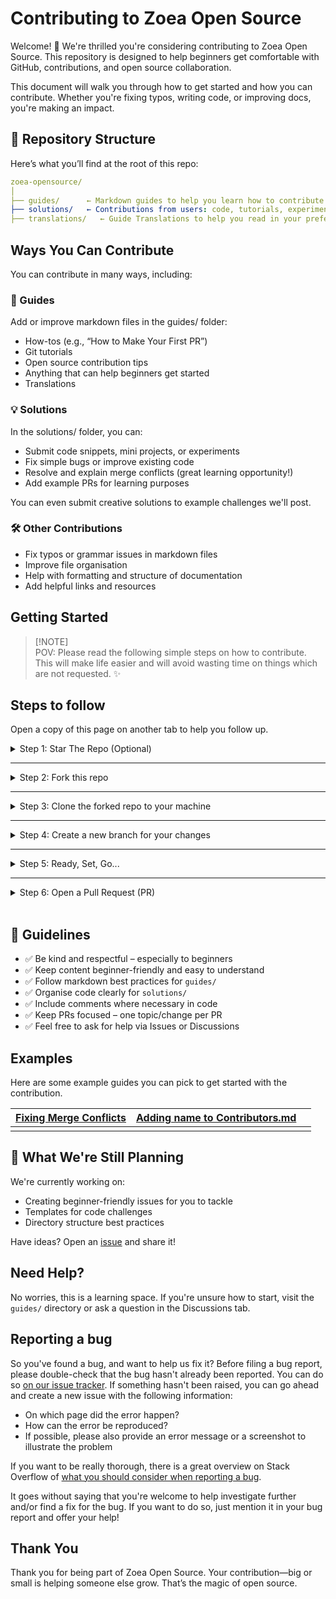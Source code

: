 #  Contributing to Zoea Open Source

Welcome! 🎉 We're thrilled you're considering contributing to Zoea Open Source.
This repository is designed to help beginners get comfortable with GitHub, contributions, and open source collaboration.

This document will walk you through how to get started and how you can contribute. 
Whether you're fixing typos, writing code, or improving docs, you're making an impact.

## 📁 Repository Structure

Here’s what you’ll find at the root of this repo:

```yaml
zoea-opensource/
│
├── guides/      ← Markdown guides to help you learn how to contribute
├── solutions/   ← Contributions from users: code, tutorials, experiments, etc.
├── translations/   ← Guide Translations to help you read in your preferred language.

```

## Ways You Can Contribute

You can contribute in many ways, including:

### 📝 Guides

Add or improve markdown files in the guides/ folder:

- How-tos (e.g., “How to Make Your First PR”)
- Git tutorials
- Open source contribution tips
- Anything that can help beginners get started
- Translations

### 💡 Solutions

In the solutions/ folder, you can:

- Submit code snippets, mini projects, or experiments
- Fix simple bugs or improve existing code
- Resolve and explain merge conflicts (great learning opportunity!)
- Add example PRs for learning purposes

You can even submit creative solutions to example challenges we'll post.
### 🛠 Other Contributions

- Fix typos or grammar issues in markdown files
- Improve file organisation
- Help with formatting and structure of documentation
- Add helpful links and resources

## Getting Started

> [!NOTE]<br>
> POV: Please read the following simple steps on how to contribute. This will make life easier and will avoid wasting time on things which are not requested. ✨

## Steps to follow

Open a copy of this page on another tab to help you follow up.

<details>
<summary>
Step 1: Star The Repo (Optional)
</summary>
<br>
  
  - Star the repo by pressing the topmost-right button to start your wonderful journey

||
|-|
|<img width="453" height="63" alt="Image" src="https://github.com/user-attachments/assets/4c69730c-fcf8-4182-9bbd-d3003a2a0360" />|

</details>

---

<details>
<summary>
Step 2: Fork this repo
</summary>
<br>
  
- On the [GitHub page for this repository](https://github.com/rezzcode/zoea-opensource), click on the Button ["**Fork**"](https://github.com/rezzcode/zoea-opensource/fork).

||
|-|
|<img width="453" height="61" alt="Image" src="https://github.com/user-attachments/assets/f790f171-c91e-4aa6-9b83-42cc133195ca" />|

</details>

---

<details>
<summary>
Step 3: Clone the forked repo to your machine
</summary>

<br>

- **Method 1:** GitHub Desktop

> ⚠️ **NOTE:** If you're not familiar with Git, using **GitHub Desktop Application** is a better start. If you choose this method, make sure to download it before continuing reading.
>
> ❗❗ Access link to download [**here**](https://desktop.github.com).

- **Method 2:** Git

Clone the forked repository. Open git bash and type:

```bash
git clone https://github.com/<your-github-username>/zoea-opensource.git
cd zoea-opensource
git config --global user.name "<your GitHub user name>" && git config --global user.email "your GitHub primary email"
```

> This makes a local copy of the repository in your machine.
>
> ⚠️ **Replace \<your-github-username\>!**

Learn more about [forking](https://help.github.com/en/github/getting-started-with-github/fork-a-repo) and [cloning a repo](https://docs.github.com/en/github/creating-cloning-and-archiving-repositories/cloning-a-repository).

</details>

---

<details>
<summary>
Step 4: Create a new branch for your changes
</summary>

<br>

Always keep your local copy of the repository updated with the original repository.
Before making any changes and/or in an appropriate interval, follow the following steps:

- **Method 1:** GitHub Desktop

Learn more about how to create a new branch [here](https://docs.github.com/en/desktop/contributing-and-collaborating-using-github-desktop/making-changes-in-a-branch/managing-branches#creating-a-branch) and how to fetch and pull origin from/to your local machine [here](https://docs.github.com/en/desktop/contributing-and-collaborating-using-github-desktop/keeping-your-local-repository-in-sync-with-github/syncing-your-branch).

Learn more about how to fetch and pull origin from/to your local machine using **GitHub Desktop** [here](https://docs.github.com/en/desktop/contributing-and-collaborating-using-github-desktop/keeping-your-local-repository-in-sync-with-github/syncing-your-branch).

- **Method 2:** Git

Run the following commands **_carefully_** to update your local repository

```bash
# If you cloned a while ago, get the latest changes from upstream
git checkout main
git pull upstream main

# Make a feature branch (Always check your current branch is up to date
# before creating a new branch from it to avoid merge conflicts)
git checkout -b <your-new-branch-name>

#
```

</details>

---

<details>
<summary>
Step 5: Ready, Set, Go...
</summary>

<br>

- Once you have completed these steps, you are ready to start contributing to the project and creating **pull requests**.

### Translation Contribution
- Ensure that you read [Translation Guide for more info on this](https://github.com/rezzcode/zoea-opensource/blob/main/Translations/README.md)
- Once you are done with your translation, edit the [Translation Guide readme](https://github.com/rezzcode/zoea-opensource/blob/main/Translations/README.md) 
to include the language you have translated to and the lint to the file.

**How to do this***
In the [Translation Guide readme](https://github.com/rezzcode/zoea-opensource/blob/main/Translations/README.md), the language of translation will be included inside a `[]`bracket,
 and the link inside a `()`

So it should look something like:
```yaml
[language](link)
```

### Code Snippet Contribution
- Create a folder if you want to contribute a new code snippet in a different language.
  > 1. The folder name **Must** be the name of the language, and the files **must** be relevant to the code you want to submit. <br>
  > 2. The folder created **Must** be added to the path: `Solutions/Snippets`, followed by the language name directory, then the file <br>
  > Example: If the new snippet is in Java programming, the path should be as follows. `Solutions/Snippets/Java/your-file-name.java`
- If your language snipped directory already exists, then add your file to the existing directory

### Guide Contribution
- Ensure your guide is meaningful and beginner-friendly
- Don't forget to add a `README.md` in your folder.

* **Method 1:** GitHub Desktop

Learn more about how to make pull requests from your local machine using **GitHub Desktop** to the main repo [here](https://docs.github.com/en/desktop/contributing-and-collaborating-using-github-desktop/working-with-your-remote-repository-on-github-or-github-enterprise/viewing-a-pull-request-in-github-desktop).

- **Method 2:** Git

Add and commit with a clear message using `git add`, `git commit`:

```bash
git add -A
git commit -m "<your message>"
```

Push the code _to your repository_.

```bash
git push -u origin <branch-name>
```

Make sure you have no conflicts. 🙂 🙂

</details>

---

<details>
<summary>
Step 6: Open a Pull Request (PR)
</summary>

<br>

Go to the GitHub page of _your fork_, and **make a pull request**:

Read more about pull requests on the [GitHub help pages](https://help.github.com/en/github/collaborating-with-issues-and-pull-requests/creating-a-pull-request).

- Now wait, until _your Pull Request_ is approved! If there are any conflicts, you will get a notification.

</details>

<br>

## 📌 Guidelines

- ✅ Be kind and respectful – especially to beginners
- ✅ Keep content beginner-friendly and easy to understand
- ✅ Follow markdown best practices for `guides/`
- ✅ Organise code clearly for `solutions/`
- ✅ Include comments where necessary in code
- ✅ Keep PRs focused – one topic/change per PR
- ✅ Feel free to ask for help via Issues or Discussions

## Examples

Here are some example guides you can pick to get started with the contribution.

|[Fixing Merge Conflicts](https://github.com/rezzcode/zoea-opensource/tree/main/Guides/Conflicts_Guide)|[Adding name to Contributors.md](https://github.com/rezzcode/zoea-opensource/tree/main/Guides/Names)||
|-|-|-|
||||

## 🚧 What We're Still Planning

We're currently working on:

- Creating beginner-friendly issues for you to tackle
- Templates for code challenges
- Directory structure best practices

Have ideas? Open an [issue](https://github.com/rezzcode/zoea-opensource/issues) and share it!

## Need Help?

No worries, this is a learning space. If you're unsure how to start, visit the `guides/` directory or ask a question in the Discussions tab.

## Reporting a bug

So you've found a bug, and want to help us fix it? Before filing a bug report, please double-check that the bug hasn't already been reported. You can do so [on our issue tracker](https://github.com/rezzcode/zoea-opensource/issues?q=is%3Aissue+is%3Aopen+label%3Abug). If something hasn't been raised, you can go ahead and create a new issue with the following information:

* On which page did the error happen?
* How can the error be reproduced?
* If possible, please also provide an error message or a screenshot to illustrate the problem

If you want to be really thorough, there is a great overview on Stack Overflow of [what you should consider when reporting a bug](http://stackoverflow.com/questions/240323/how-to-report-bugs-the-smart-way).

It goes without saying that you're welcome to help investigate further and/or find a fix for the bug. If you want to do so, just mention it in your bug report and offer your help!

## Thank You

Thank you for being part of Zoea Open Source. Your contribution—big or small is helping someone else grow. That’s the magic of open source.
